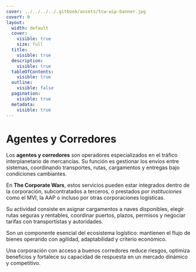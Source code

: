 ```yaml
---
cover: ../../../../.gitbook/assets/tcw-wip-banner.jpg
coverY: 0
layout:
  width: default
  cover:
    visible: true
    size: full
  title:
    visible: true
  description:
    visible: true
  tableOfContents:
    visible: true
  outline:
    visible: false
  pagination:
    visible: true
  metadata:
    visible: true
---
```


# Agentes y Corredores

Los **agentes y corredores** son operadores especializados en el tráfico interplanetario de mercancías. Su función es gestionar los envíos entre sistemas, coordinando transportes, rutas, cargamentos y entregas bajo condiciones cambiantes.

En **The Corporate Wars**, estos servicios pueden estar integrados dentro de la corporación, subcontratados a terceros, o prestados por _instituciones_ como el MVI, la AAP o incluso por otras corporaciones logísticas.

Su actividad consiste en asignar cargamentos a naves disponibles, elegir rutas seguras y rentables, coordinar puertos, plazos, permisos y negociar tarifas con transportistas y autoridades.

Son un componente esencial del ecosistema logístico: mantienen el flujo de bienes operando con agilidad, adaptabilidad y criterio económico.

Una corporación con acceso a buenos corredores reduce riesgos, optimiza beneficios y fortalece su capacidad de respuesta en un mercado dinámico y competitivo.

